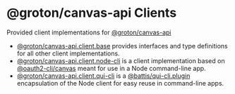 # @groton/canvas-api Clients

Provided client implementations for [@groton/canvas-api](../api#readme)

- [@groton/canvas-api.client.base](./base#readme) provides interfaces and type definitions for all other client implementations.
- [@groton/canvas-api.client.node-cli](./node-cli#readme) is a client implementation based on [@oauth2-cli/canvas](../../oauth2-cli/canvas#readme) meant for use in a Node command-line app.
- [@groton/canvas-api.client.qui-cli](./qui-cli#readme) is a [@battis/qui-cli.plugin](https://www.npmjs.com/package/@battis/qui-cli.plugin) encapsulation of the Node client for easy reuse in command-line apps.
